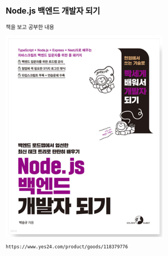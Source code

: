 ## Node.js 백엔드 개발자 되기
책을 보고 공부한 내용

![alt text](image.png)

```
https://www.yes24.com/product/goods/118379776
```
